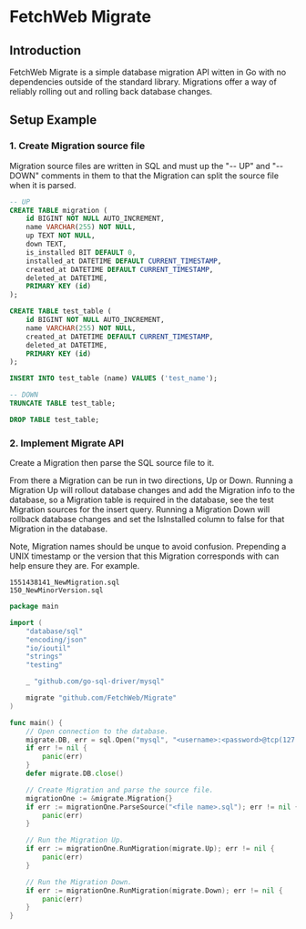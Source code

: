 # FetchWeb Migrate

## Introduction
FetchWeb Migrate is a simple database migration API witten in Go with no dependencies outside of the standard library. Migrations offer a way of reliably rolling out and rolling back database changes.

## Setup Example

### 1. Create Migration source file

Migration source files are written in SQL and must up the "-- UP" and "-- DOWN" comments in them to that the Migration can split the source file when it is parsed.

```sql
-- UP
CREATE TABLE migration (
	id BIGINT NOT NULL AUTO_INCREMENT,
	name VARCHAR(255) NOT NULL,
	up TEXT NOT NULL,
	down TEXT,
	is_installed BIT DEFAULT 0,
	installed_at DATETIME DEFAULT CURRENT_TIMESTAMP,
	created_at DATETIME DEFAULT CURRENT_TIMESTAMP,
	deleted_at DATETIME,
	PRIMARY KEY (id)
);

CREATE TABLE test_table (
	id BIGINT NOT NULL AUTO_INCREMENT,
	name VARCHAR(255) NOT NULL,
	created_at DATETIME DEFAULT CURRENT_TIMESTAMP,
	deleted_at DATETIME,
	PRIMARY KEY (id)
);

INSERT INTO test_table (name) VALUES ('test_name');

-- DOWN
TRUNCATE TABLE test_table;

DROP TABLE test_table;
```

### 2. Implement Migrate API

Create a Migration then parse the SQL source file to it.

From there a Migration can be run in two directions, Up or Down. Running a Migration Up will rollout database changes and add the Migration info to the database, so a Migration table is required in the database, see the test Migration sources for the insert query. Running a Migration Down will rollback database changes and set the IsInstalled column to false for that Migration in the database.

Note, Migration names should be unque to avoid confusion. Prepending a UNIX timestamp or the version that this Migration corresponds with can help ensure they are. For example.

```
1551438141_NewMigration.sql
150_NewMinorVersion.sql
```

```go
package main

import (
	"database/sql"
	"encoding/json"
	"io/ioutil"
	"strings"
	"testing"

	_ "github.com/go-sql-driver/mysql"

	migrate "github.com/FetchWeb/Migrate"
)

func main() {
	// Open connection to the database.
	migrate.DB, err = sql.Open("mysql", "<username>:<password>@tcp(127.0.0.1:<port>)/<name>")
	if err != nil {
		panic(err)
	}
	defer migrate.DB.close()

	// Create Migration and parse the source file.
	migrationOne := &migrate.Migration{}
	if err := migrationOne.ParseSource("<file name>.sql"); err != nil {
		panic(err)
	}

	// Run the Migration Up.
	if err := migrationOne.RunMigration(migrate.Up); err != nil {
		panic(err)
	}

	// Run the Migration Down.
	if err := migrationOne.RunMigration(migrate.Down); err != nil {
		panic(err)
	}
}
```